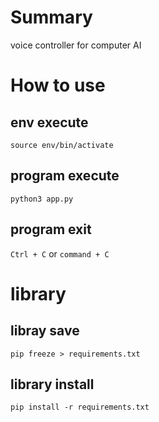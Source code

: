 # Summary

voice controller for computer AI

# How to use

## env execute

`source env/bin/activate`

## program execute

`python3 app.py`

## program exit

`Ctrl + C` or `command + C`

# library

## libray save

`pip freeze > requirements.txt`

## library install

`pip install -r requirements.txt`
